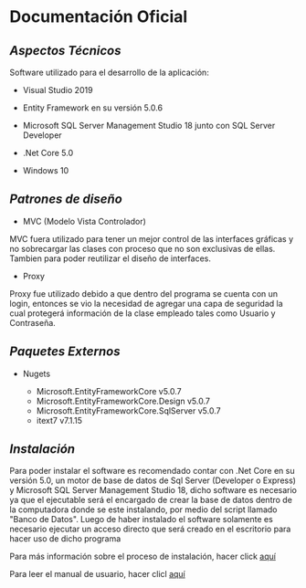 # **Documentación Oficial**

## *Aspectos Técnicos*

Software utilizado para el desarrollo de la aplicación:
- Visual Studio 2019

- Entity Framework en su versión 5.0.6

- Microsoft SQL Server Management Studio 18 junto con SQL Server Developer

- .Net Core 5.0

- Windows 10

## *Patrones de diseño*

- MVC (Modelo Vista Controlador)

MVC fuera utilizado para tener un mejor control de las interfaces gráficas y no sobrecargar las clases con proceso que no son exclusivas de ellas. Tambien para poder reutilizar el diseño de interfaces.

- Proxy

Proxy fue utilizado debido a que dentro del programa se cuenta con un login, entonces se vio la necesidad de agregar una capa de seguridad la cual protegerá información de la clase empleado tales como Usuario y Contraseña.  

## *Paquetes Externos*

- Nugets

    - Microsoft.EntityFrameworkCore v5.0.7
    - Microsoft.EntityFrameworkCore.Design v5.0.7
    - Microsoft.EntityFrameworkCore.SqlServer v5.0.7
    - itext7 v7.1.15

## *Instalación*

Para poder instalar el software es recomendado contar con .Net Core en su versión 5.0, un motor de base de datos de Sql Server (Developer o Express) y Microsoft SQL Server Management Studio 18, dicho software es necesario ya que el ejecutable será el encargado de crear la base de datos dentro de la computadora donde se este instalando, por medio del script llamado "Banco de Datos". Luego de haber instalado el software solamente es necesario ejecutar un acceso directo que será creado en el escritorio para hacer uso de dicho programa

Para más información sobre el proceso de instalación, hacer click [aquí](https://drive.google.com/file/d/1BSjHdyFx2DHxQ6rMALJGs4XyQ4N6QeR5/view?usp=sharing)

Para leer el manual de usuario, hacer clicl [aquí](https://drive.google.com/file/d/1eDWpRsPLuYqctI8pOVf-ZxiAVe-G-c9y/view?usp=sharing)